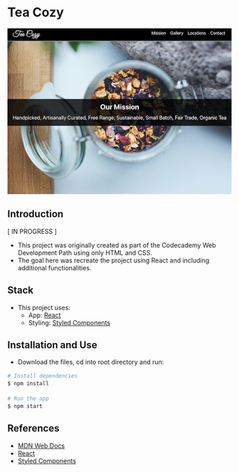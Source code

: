 # Tea Cozy
![](./src/images/ScreenShot.png)

## Introduction
[ IN PROGRESS ]
- This project was originally created as part of the Codecademy Web Development Path using only HTML and CSS.
- The goal here was recreate the project using React and including additional functionalities.

## Stack

- This project uses: 
  - App: [React](https://reactjs.org/)
  - Styling: [Styled Components](https://www.styled-components.com/)

## Installation and Use

- Download the files, cd into root directory and run:
```bash
# Install dependencies
$ npm install

# Run the app
$ npm start
```

## References

- [MDN Web Docs](https://developer.mozilla.org/en-US/)
- [React](https://reactjs.org/)
- [Styled Components](https://www.styled-components.com/)


